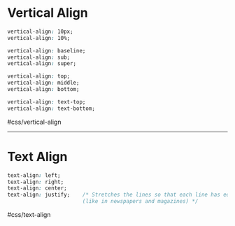 # Vertical Align
```css
vertical-align: 10px;
vertical-align: 10%;

vertical-align: baseline;
vertical-align: sub;
vertical-align: super;

vertical-align: top;
vertical-align: middle;
vertical-align: bottom;

vertical-align: text-top;
vertical-align: text-bottom;
```
#css/vertical-align

--- 
# Text Align
```css
text-align: left;
text-align: right;
text-align: center;
text-align: justify;    /* Stretches the lines so that each line has equal width 
                        (like in newspapers and magazines) */
```
#css/text-align
